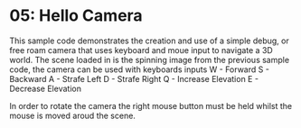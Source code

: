 
# 05: Hello Camera

This sample code demonstrates the creation and use of a simple debug, or free roam camera that uses keyboard and moue input to navigate a 3D world. The scene loaded in is the spinning image from the previous sample code, the camera can be used with keyboards inputs
W - Forward
S - Backward
A - Strafe Left
D - Strafe Right
Q - Increase Elevation
E - Decrease Elevation

In order to rotate the camera the right mouse button must be held whilst the mouse is moved aroud the scene.

